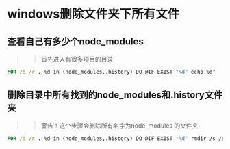 # windows删除文件夹下所有文件
## 查看自己有多少个node_modules
>>首先进入有很多项目的目录

``` cmd
FOR /d /r . %d in (node_modules,.history) DO @IF EXIST "%d" echo %d"
```

## 删除目录中所有找到的node_modules和.history文件夹
>>警告！这个步骤会删除所有名字为node_modules 的文件夹
``` cmd
FOR /d /r . %d in (node_modules,.history) DO @IF EXIST "%d" rmdir /s /q "%d"
```
